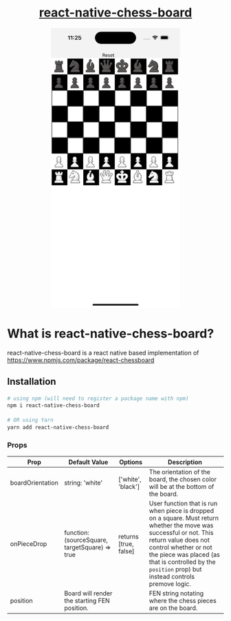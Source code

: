 <div align="center" markdown="1">

# [react-native-chess-board](https://react-chessboard.vercel.app/)

<img src="./media/iPhoneChessboard.png" alt="react chessboard" width="300">

</div>

# What is react-native-chess-board?
react-native-chess-board is a react native based implementation of https://www.npmjs.com/package/react-chessboard

## Installation

```bash
# using npm (will need to register a package name with npm)
npm i react-native-chess-board

# OR using Yarn
yarn add react-native-chess-board
```

### Props

| Prop                          | Default Value                                                     | Options                                            | Description                                                                                                                                                                                                                                                                                                                                                                          |
| ----------------------------- | ----------------------------------------------------------------- | -------------------------------------------------- | ------------------------------------------------------------------------------------------------------------------------------------------------------------------------------------------------------------------------------------------------------------------------------------------------------------------------------------------------------------------------------------ |
| boardOrientation              | string: 'white'                                                   | ['white', 'black']                                 | The orientation of the board, the chosen color will be at the bottom of the board.                                                                                                            
| onPieceDrop                   | function: (sourceSquare, targetSquare) => true             | returns [true, false]                              | User function that is run when piece is dropped on a square. Must return whether the move was successful or not. This return value does not control whether or not the piece was placed (as that is controlled by the `position` prop) but instead controls premove logic.                                                                                                                                                                                                                                                                                                                        |
| position                   | Board will render the starting FEN position.            |                              | FEN string notating where the chess pieces are on the board.                                                                                                                                                                                                                                            |